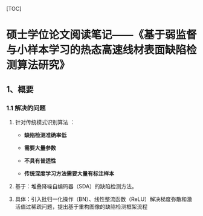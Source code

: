 [TOC]

# 硕士学位论文阅读笔记——《基于弱监督与小样本学习的热态高速线材表面缺陷检测算法研究》

## 1、概要

### 1.1 解决的问题

1. 针对传统模式识别算法 ：

   * **缺陷检测准确率低**

   * **需要大量参数**

   * **不具有普适性**

   * **传统深度学习方法需要大量有标注样本**

2. 基于：堆叠降噪自编码器（SDA）的缺陷检测方法。
3. 具体：引入批归一化操作（BN）、线性整流函数（ReLU）解决梯度弥散和激活值过稀疏问题，提出基于重构图像的缺陷检测框架流程